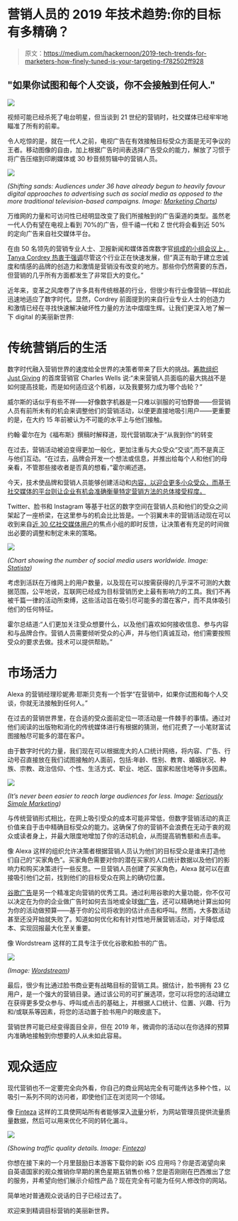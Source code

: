 # 营销人员的 2019 年技术趋势:你的目标有多精确？

> 原文：<https://medium.com/hackernoon/2019-tech-trends-for-marketers-how-finely-tuned-is-your-targeting-f782502ff928>

## "如果你试图和每个人交谈，你不会接触到任何人."

![](img/75a0bed7b354e845506220de5dbdc9a7.png)

视频可能已经杀死了电台明星，但当谈到 21 世纪的营销时，社交媒体已经牢牢地瞄准了所有的前辈。

令人吃惊的是，就在一代人之前，电视广告在有效接触目标受众方面是无可争议的王者。移动图像的自由，加上根据广告时间表选择广告受众的能力，解放了习惯于将广告压缩到印刷媒体或 30 秒音频剪辑中的营销人员。

![](img/32180f349c7900b570591c101fa61a40.png)

*(Shifting sands: Audiences under 36 have already begun to heavily favour digital approaches to advertising such as social media as opposed to the more traditional television-based campaigns. Image:* [*Marketing Charts*](https://www.marketingcharts.com/advertising-trends-83013)*)*

万维网的力量和可访问性已经明显改变了我们所接触到的广告渠道的类型。虽然老一代人仍有望在电视上看到 70%的广告，但千禧一代和 Z 世代将会看到近 50%的定向广告来自社交媒体平台。

在由 50 名领先的营销专业人士、卫报新闻和媒体首席数字官[组成的小组会议上，Tanya Cordrey 热衷于强调](https://www.theguardian.com/media-network/media-network-blog/2014/sep/29/technology-changing-marketing-digital-media)尽管这个行业正在快速发展，但“真正有助于建立忠诚度和情感的品牌的创造力和激情是营销没有改变的地方。那些你仍然需要的东西，但营销的几乎所有方面都发生了非常巨大的变化。”

近年来，变革之风席卷了许多具有传统根基的行业，但很少有行业像营销一样如此迅速地适应了数字时代。显然，Cordrey 前面提到的来自行业专业人士的创造力和激情已经在寻找快速解决破坏性力量的方法中熠熠生辉。让我们更深入地了解一下 digital 的美丽新世界:

# 传统营销后的生活

数字时代融入营销世界的速度给全世界的决策者带来了巨大的挑战。[筹款组织 Just Giving](https://www.theguardian.com/media-network/media-network-blog/2014/sep/29/technology-changing-marketing-digital-media) 的首席营销官 Charles Wells 说:“未来营销人员面临的最大挑战不是如何提高技能，而是如何适应这个机器，以及我要努力成为哪个齿轮？”

威尔斯的话似乎有些不祥——好像数字机器是一只难以驯服的可怕野兽——但营销人员有前所未有的机会来调整他们的营销活动，以便更直接地吸引用户——更重要的是，在大约 15 年前被认为不可能的水平上与他们接触。

约翰·霍尔在为《福布斯》撰稿时解释道，现代营销取决于“从我到你”的转变

在过去，营销活动被迫变得更加一般化，更加注重与大众受众“交谈”,而不是真正与他们互动。“在过去，品牌会开发一个想法或信息，并推出给每个人和他们的母亲看，不管那些接收者是否真的想看，”霍尔阐述道。

今天，技术使品牌和营销人员能够创建活动和[内容，以迎合更多小众受众，而基于社交媒体的平台则让企业有机会准确衡量特定营销方法的总体接受程度。](https://hackernoon.com/3-tips-to-automate-content-marketing-to-drive-the-best-results-4e0cd8bab72d)

Twitter、脸书和 Instagram 等基于社区的数字空间在营销人员和他们的受众之间架起了一座桥梁，在这里参与的机会比比皆是。一个羽翼未丰的营销活动现在可以收到来自[近 30 亿社交媒体用户](https://www.statista.com/statistics/278414/number-of-worldwide-social-network-users/)的焦点小组的即时反馈，让决策者有充足的时间做出必要的调整和制定未来的策略。

![](img/b224d23dde20e98f04741dd94b9322f7.png)

*(Chart showing the number of social media users worldwide. Image:* [*Statista*](https://www.statista.com/statistics/278414/number-of-worldwide-social-network-users/)*)*

考虑到活跃在万维网上的用户数量，以及现在可以按需获得的几乎深不可测的大数据范围，公平地说，互联网已经成为目标营销历史上最有影响力的工具。我们不再被千篇一律的活动所束缚，这些活动旨在吸引尽可能多的潜在客户，而不具体吸引他们的任何特征。

霍尔总结道:“人们更加关注受众想要什么，以及他们喜欢如何接收信息、参与内容和与品牌合作。营销人员需要倾听受众的心声，并与他们真诚互动，他们需要按照受众的要求去做。技术可以提供帮助。”

# 市场活力

Alexa 的营销经理珍妮弗·耶斯贝克有一个哲学“在营销中，如果你试图和每个人交谈，你就无法接触到任何人。”

在过去的营销世界里，在合适的受众面前定位一项活动是一件棘手的事情。通过对他们阅读的出版物和消化的传统媒体进行有根据的猜测，他们花费了一小笔财富试图接触尽可能多的潜在客户。

由于数字时代的力量，我们现在可以根据庞大的人口统计网络，将内容、广告、行动号召直接放在我们试图接触的人面前，包括:年龄、性别、教育、婚姻状况、种族、宗教、政治信仰、个性、生活方式、职业、地区、国家和居住地等许多因素。

![](img/b1fd6a134512eb9f663aaddaf57a08b4.png)

*(It’s never been easier to reach large audiences for less. Image:* [*Seriously Simple Marketing*](https://seriouslysimplemarketing.com/traditional-vs-online-marketing/)*)*

与传统营销形式相比，在网上吸引受众的成本可能非常低，但数字营销活动的真正价值来自于击中精确目标受众的能力。这确保了你的营销不会浪费在无动于衷的观众或读者身上，并最大限度地增加了你的活动机会，从而提高销售额和点击率。

像 Alexa 这样的组织允许决策者根据营销人员认为他们的目标受众是谁来打造他们自己的“买家角色”。买家角色需要对你的潜在买家的人口统计数据以及他们的影响力和购买决策进行一些反思。一旦营销人员创建了买家角色，Alexa 就可以在直接吸引他们之前，找到他们的目标受众在网上的确切位置。

[谷歌广告](https://ads.google.com/home/)是另一个精准定向营销的优秀工具。通过利用谷歌的大量功能，你不仅可以决定在为你的企业做广告时如何去当地或全球[做广告](https://hackernoon.com/testing-an-mvp-with-google-ads-and-analytics-8c605297aecd)，还可以精确地计算出如何为你的活动做预算——基于你的公司将收到的估计点击和呼叫。然而，大多数活动甚至还没开始就失败了。知道如何优化和有针对性地开展营销活动，对于降低成本、实现回报最大化至关重要。

像 Wordstream 这样的工具专注于优化谷歌和脸书的广告。

![](img/03fac5664a8246d591e6896e40c799a7.png)

*(Image:* [*Wordstream*](https://www.wordstream.com/ppc-keyword)*)*

最后，很少有比通过脸书商业更有战略目标的营销工具。据估计，脸书拥有 23 亿用户，是一个强大的营销目录。通过该公司的可扩展选项，您可以将您的活动建立在获得更多受众参与、呼叫或点击的基础上，并根据人口统计、位置、兴趣、行为和/或联系等因素，将您的活动置于脸书用户的眼皮底下。

营销世界可能已经变得面目全非，但在 2019 年，微调你的活动以在你选择的预算内准确地接触到你想要的人从未如此容易。

# **观众适应**

现代营销也不一定要完全向外看，你自己的商业网站完全有可能传达多种个性，以吸引一系列不同的访问者，即使他们正在浏览同一个领域。

像 [Finteza](https://www.finteza.com/en) 这样的工具使网站所有者能够深入[流量](https://hackernoon.com/if-you-were-starting-from-scratch-in-2019-with-no-budget-what-would-you-do-to-gain-traffic-for-9196472e9d5e)分析，为网站管理员提供流量质量数据，然后可以用来优化不同的转化漏斗。

![](img/137e7c7758f4c93eb53aca810ffa75df.png)

*(Showing traffic quality details. Image:* [*Finteza*](https://www.finteza.com/en/marketing-resources/5-traffic-details)*)*

你想在接下来的一个月里鼓励日本游客下载你的新 iOS 应用吗？你是否渴望向来自英语国家的观众推销你早期的黑色星期五销售价格？您是否刚刚在巴西推出了您的服务，并希望向他们展示介绍性产品？现在完全有可能为任何人修改你的网站。

简单地对普通观众说话的日子已经过去了。

欢迎来到精调目标营销的美丽新世界。
